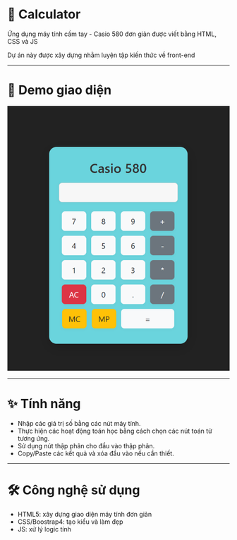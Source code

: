 # 🧮 Calculator
Ứng dụng máy tính cầm tay - Casio 580 đơn giản được viết bằng HTML, CSS và JS

Dự án này được xây dựng nhằm luyện tập kiến thức về front-end

---
# 🚀 Demo giao diện
![Calculator Screenshot](imgs/casio580.png)

---
# ✨ Tính năng
- Nhập các giá trị số bằng các nút máy tính.
- Thực hiện các hoạt động toán học bằng cách chọn các nút toán tử tương ứng.
- Sử dụng nút thập phân cho đầu vào thập phân.
- Copy/Paste các kết quả và xóa đầu vào nếu cần thiết.

---
# 🛠️ Công nghệ sử dụng
- HTML5: xây dựng giao diện máy tính đơn giản
- CSS/Boostrap4: tạo kiểu và làm đẹp
- JS: xử lý logic tính 

